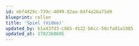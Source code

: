 ```yaml
---
id: ebf4d29c-739c-4099-82aa-84f4a26a75d9
blueprint: rollen
title: 'Spiel (Video)'
updated_by: b1a43fd3-c865-4122-b6cc-50cfa81a1985
updated_at: 1702368605
---
```

